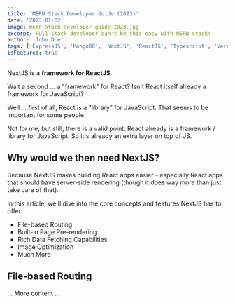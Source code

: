 ```yaml
---
title: 'MERN Stack Developer Guide (2023)'
date: '2023-01-02'
image: mern-stack-developer-guide-2023.jpg
excerpt: Full-stack developer can't be this easy with MERN stack!
author: 'John Doe'
tags: ['ExpressJS', 'MongoDB', 'NextJS', 'ReactJS', 'Typescript', 'Vercel']
isFeatured: true
---
```


NextJS is a **framework for ReactJS**.

Wait a second ... a "framework" for React? Isn't React itself already a framework for JavaScript?

Well ... first of all, React is a "library" for JavaScript. That seems to be important for some people.

Not for me, but still, there is a valid point: React already is a framework / library for JavaScript. So it's already an extra layer on top of JS.

## Why would we then need NextJS?

Because NextJS makes building React apps easier - especially React apps that should have server-side rendering (though it does way more than just take care of that).

In this article, we'll dive into the core concepts and features NextJS has to offer:

- File-based Routing
- Built-in Page Pre-rendering
- Rich Data Fetching Capabilities
- Image Optimization
- Much More

## File-based Routing

<!-- ![Create routes via your file + folder structure](nextjs-file-based-routing.png) -->

... More content ...
